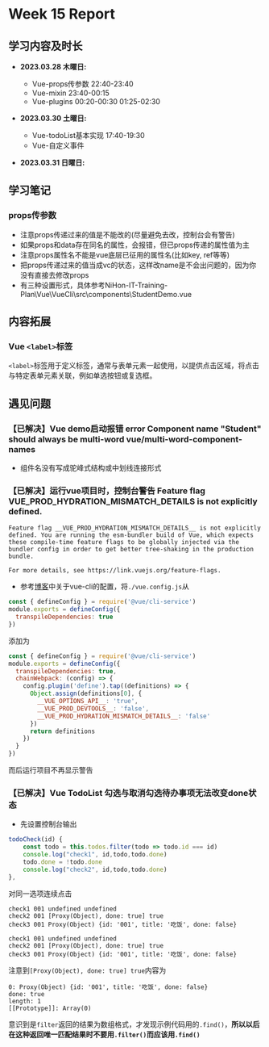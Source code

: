 # Week 15 Report

## 学习内容及时长

* **2023.03.28 木曜日:** 
  * Vue-props传参数 22:40-23:40
  * Vue-mixin 23:40-00:15
  * Vue-plugins 00:20-00:30 01:25-02:30

* **2023.03.30 土曜日:** 
  * Vue-todoList基本实现 17:40-19:30
  * Vue-自定义事件

* **2023.03.31 日曜日:** 

## 学习笔记
### props传参数
* 注意props传递过来的值是不能改的(尽量避免去改，控制台会有警告)
* 如果props和data存在同名的属性，会报错，但已props传递的属性值为主
* 注意props属性名不能是vue底层已征用的属性名(比如key, ref等等)
* 把props传递过来的值当成vc的状态，这样改name是不会出问题的，因为你没有直接去修改props
* 有三种设置形式，具体参考NiHon-IT-Training-Plan\Vue\VueCli\src\components\StudentDemo.vue























## 内容拓展
### Vue `<label>`标签
`<label>`标签用于定义标签，通常与表单元素一起使用，以提供点击区域，将点击与特定表单元素关联，例如单选按钮或复选框。




## 遇见问题
### 【已解决】Vue demo启动报错 error Component name "Student" should always be multi-word  vue/multi-word-component-names
* 组件名没有写成驼峰式结构或中划线连接形式

### 【已解决】运行vue项目时，控制台警告 Feature flag __VUE_PROD_HYDRATION_MISMATCH_DETAILS__ is not explicitly defined.
```
Feature flag __VUE_PROD_HYDRATION_MISMATCH_DETAILS__ is not explicitly defined. You are running the esm-bundler build of Vue, which expects these compile-time feature flags to be globally injected via the bundler config in order to get better tree-shaking in the production bundle.

For more details, see https://link.vuejs.org/feature-flags.
```
* 参考[博客](https://blog.csdn.net/qq_53810245/article/details/136234505)中关于vue-cli的配置，将`./vue.config.js`从
```js
const { defineConfig } = require('@vue/cli-service')
module.exports = defineConfig({
  transpileDependencies: true
})
```
添加为
```js
const { defineConfig } = require('@vue/cli-service')
module.exports = defineConfig({
  transpileDependencies: true,
  chainWebpack: (config) => {
    config.plugin('define').tap((definitions) => {
      Object.assign(definitions[0], {
        __VUE_OPTIONS_API__: 'true',
        __VUE_PROD_DEVTOOLS__: 'false',
        __VUE_PROD_HYDRATION_MISMATCH_DETAILS__: 'false'
      })
      return definitions
    })
  }
})
```
而后运行项目不再显示警告

### 【已解决】Vue TodoList 勾选与取消勾选待办事项无法改变done状态
* 先设置控制台输出
```js
todoCheck(id) {
    const todo = this.todos.filter(todo => todo.id === id)
    console.log("check1", id,todo,todo.done)
    todo.done = !todo.done
    console.log("check2", id,todo,todo.done)
},
```
对同一选项连续点击
```
check1 001 undefined undefined
check2 001 [Proxy(Object), done: true] true
check3 001 Proxy(Object) {id: '001', title: '吃饭', done: false}

check1 001 undefined undefined
check2 001 [Proxy(Object), done: true] true
check3 001 Proxy(Object) {id: '001', title: '吃饭', done: false}
```
注意到`[Proxy(Object), done: true] true`内容为
```
0: Proxy(Object) {id: '001', title: '吃饭', done: false}
done: true
length: 1
[[Prototype]]: Array(0)
```
意识到是`filter`返回的结果为数组格式，才发现示例代码用的`.find()`，**所以以后在这种返回唯一匹配结果时不要用`.filter()`而应该用`.find()`**

